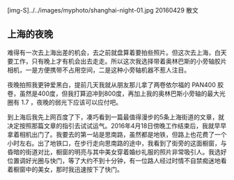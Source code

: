 [img-S]../../images/myphoto/shanghai-night-01.jpg
20160429
散文

## 上海的夜晚 

难得有一次去上海出差的机会，去之前就盘算着要拍些照片。但这次去上海，白天要工作，只有晚上才有机会出去走走。所以这次我选择带着奥林巴斯的小旁轴胶片相机，一是方便携带不占用空间，二是这种小旁轴机器不惹人注目。

夜晚拍照我更钟爱黑白，提前几天我就从朋友那儿拿了两卷依尔福的 PAN400 胶卷，虽然是400度，但我打算迫冲到800度，再加上我的奥林巴斯小旁轴的最大光圈有 1.7 ，夜晚的弱光下应该可以应付吧。

到上海后我先上网百度了下，凑巧看到一篇最值得漫步的5条上海街道的文章，就决定按照那篇文章的指引去试试运气。2016年4月18日傍晚工作结束后，我就早早拿着相机出门了。我要去的第一站是思南路，虽然都是地铁，但路上也花费了一个小时左右。出了地铁口，在步行走向思南路的途中，我看到了街旁的这面橱窗，与昏暗的街道对比，橱窗的明亮与其中美女穿着婚纱礼服的照片非常吸引人。我选好位置调好光圈与快门，等了大约不到十分钟，有一位路人经过时情不自禁痴迷地看着橱窗中的美女，那时我迅速按下了快门。
